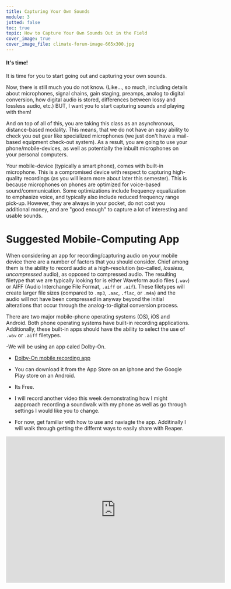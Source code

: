 ```yaml
---
title: Capturing Your Own Sounds
module: 3
jotted: false
toc: true
topic: How to Capture Your Own Sounds Out in the Field
cover_image: true
cover_image_file: climate-forum-image-665x300.jpg
---
```



#### It's time!

It is time for you to start going out and capturing your own sounds.

Now, there is still much you do not know. (Like..., so much, including details about microphones, signal chains, gain staging, preamps, analog to digital conversion, how digital audio is stored, differences between lossy and lossless audio, etc.) BUT, I want you to start capturing sounds and playing with them!

And on top of all of this, you are taking this class as an asynchronous, distance-based modality. This means, that we do not have an easy ability to check you out gear like specialized microphones (we just don't have a mail-based equipment check-out system). As a result, you are going to use your phone/mobile-devices, as well as potentially the inbuilt microphones on your personal computers.

Your mobile-device (typically a smart phone), comes with built-in microphone. This is a compromised device with respect to capturing high-quality recordings (as you will learn more about later this semester). This is because microphones on phones are optimized for voice-based sound/communication. Some optimizations include frequency equalization to emphasize voice, and typically also include reduced frequency range pick-up. However, they are always in your pocket, do not cost you additional money, and are "good enough" to capture a lot of interesting and usable sounds.

# Suggested Mobile-Computing App

When considering an app for recording/capturing audio on your mobile device there are a number of factors that you should consider. Chief among them is the ability to record audio at a high-resolution (so-called, _lossless, uncompressed_ audio), as opposed to compressed audio. The resulting filetype that we are typically looking for is either Waveform audio files (`.wav`) or AIFF (Audio Interchange File Format, `.aiff` or `.aif`). These filetypes will create larger file sizes (compared to `.mp3`, `.aac`, `.flac`, or `.m4a`) and the audio will not have been compressed in anyway beyond the initial alterations that occur through the analog-to-digital conversion process.

There are two major mobile-phone operating systems (OS), iOS and Android. Both phone operating systems have built-in recording applications. Additionally, these built-in apps should have the ability to select the use of `.wav` or `.aiff` filetypes.

-We will be using an app caled Dolby-On. 
- [Dolby-On mobile recording app](https://www.dolby.com/apps/dolby-on/)
- You can download it from the App Store on an iphone and the Google Play store on an Android.
- Its Free.

- I will record another video this week demonstrating how I might aapproach recording a soundwalk with my phone as well as go through settings I would like you to change.

- For now, get familiar with how to use and naviagte the app. Additinally I will walk through getting the differnt ways to easily share with Reaper.
  
 <iframe width="600" height="400" src="https://www.youtube.com/embed/n6UVVpXc8Og?si=-RwP6YDsXW-sB_3a" title="YouTube video player" frameborder="0" allow="accelerometer; autoplay; clipboard-write; encrypted-media; gyroscope; picture-in-picture; web-share" referrerpolicy="strict-origin-when-cross-origin" allowfullscreen></iframe>

<!--
- [ShurePlus MOTIV mobile recording app](https://www.shure.com/en-US/products/software/shure_plus_motiv)

The ShurePlus MOTIV is what I will demo for this class, as it is available on both major OS's, the operation is similar, and it is a high quality recording application.

![Product logo for ShurePlus MOTIV app](../imgs/shuremotiv.png "Product logo for ShurePlus MOTIV app")

# Getting Started with ShurePlus MOTIV

When you open the ShurePlus MOTIV app, you should automatically be on the "RECORD" screen. If you are not, press the "mic" icon-button, near the bottom of the app in the middle.


![Record screen of the ShurePlus app](../imgs/record-screen.jpeg "Record screen of the ShurePlus app")


After ensuring that you are on the correct screen, there is one other detail we want to check before we start to record. To the bottom right of the timeline, there should be a blue button that lists two numbers, separated by a `/` with the letters `kHz` proceeding them. This is the recording resolution settings button. Press this to pull up a an option screen.

![Arrow pointing to the recording resolution button.](../imgs/resolution-button.jpeg "The recording resolution button")

Once you pull that up, select `24` for the left number (this is the _bit depth_) and `48 kHz` for the right number (this is the _sample rate_). You can then select `done` to confirm these settings.

![Demonstration of how to set the recording resolution inside ShurePlus MOTIV](../imgs/resolution-settings.jpeg "Demonstration of how to set the recording resolution inside ShurePlus MOTIV")


> **{ NOTE: }**
>
> Whenever you open an app to record, or when you start taking out hardware-based recordings in later semesters, the first thing you should check is the recording resolution settings. You want to make sure that the settings are allowing you to capture audio at a high resolution (depending in the device, you may not need to max out these settings). Typically, we want a **bit depth** of at least 24, and a **sample rate** of at least 44100 Hz or 44.1 kHz (note: this is the same value, the latter is just written with a base of 1000).

The last thing you should check is that you are indeed receiving signal from your microphone. Running across the top of the app should be a black, horizontal bar, with light grey numbers ranging from -48 on the left to 0dB on the right. Above that, you should see "Built-in Mic". This is telling you that the app is using your built-in microphone. (If you have headphones connected with a microphone, it may list them, and you can choose which to utilize.) You should also see a green bar, moving slightly from left to right. This is your "signal meter", and if it is moving around slightly, then you are indeed receiving signal from your microphone.

![Signal meter in the ShurePlus app.](../imgs/signal-meter.jpeg "Signal meter in the ShurePlus app.")

## Time to Record

OK, we are finally ready for our first recording. Press the red filled-in circle.

> The red, filled-in circle, is a near universal icon for recording. Typically, this is what you are looking for in any app or on hardware with recording functionality.

When you press "record", you should see the record-button change to a "pause" button (`1`). Likewise, you will see a temporary name for the file (`2`), the current size of the file (`3`), the current length of the file in time (`4`), and you can see a visual representation of the recorded sound waveforms in the second horizontal black bar (`5`).

![Demonstration of record screen on ShurePlus, along with numerical identifiers referred to in text ](../imgs/record-active.jpeg "Demonstration of record screen on ShurePlus")

When you are done, hit the "pause" button. If you want to add more to this recording, hit the "record" button again.

**{ IMPORTANT }:** When you have finished with your recording, you MUST PRESS the "check mark" button to save your recording. The ShurePlus MOTIV app, DOES NOT automatically save your recording.

![Save button](../imgs/save-button.jpeg "Save button")

This will bring up a labeling screen, where you can label your recording something more sensible, before clicking the save button.

> As with tracks in Reaper, I suggest you label your recording something that will make sense to you later.
>
> I would suggest something about the location, and prepend that in-front of the date the Shure provides.
>
> I.E. `front-porch_2020-09-11_09.27`

![Example of labeling your file](../imgs/save-text.jpeg "Example of labeling your file")

## Your Recordings

To view your recordings, or rather, _saved files_, click the bottom right button that looks like a sound wave. This will bring up the "MY RECORDINGS" page of the app.

![My Recordings button is circled](../imgs/myRecordings-button.jpeg "My Recordings button")

On the "MY RECORDINGS" page, you can select which file you want to work with. It will be highlighted in a lighter color than the other files (`1`).

![Example of MY RECORDINGS page](../imgs/myRecordings-page.jpeg "Example of MY RECORDINGS page")

Once you have selected a file you can;

- play it back (`2`)
- trim it (`3`)
- or select the 3-dots (`...`) to get to more options (`4`)

## Sharing Your Files With Yourself

To share your files, press the 3-dot button on the bottom right of the app, AFTER selecting the file you want to share.

This will bring up an additional menu. There you should select the "SHARE" option.

![Example of selecting the share option](../imgs/share-button.jpeg "Example of selecting the share option")

This will bring up another option window. Depending on the size of your file, you may be able to email it to yourself using the "MAIL" selection. However, there is the potential it will be too large to send as an email attachment. In which case, you will want to select the 3-dots next to "MORE", where you will be able to access the entirety of your phones sharing options. If you have the Box app installed and connected to your university account, I would suggest you save it as a file in the Box app. Otherwise, you are welcome to share to your computer in anyway you normally would share a large file from your phone to computer.

## Use it in Reaper

Now that the file is on your computer, you can drop it in Reaper like you learned to do with audio files two weeks ago! There you should be able to play it back, edit it, and use it as source material in your sound art pieces.

![Drop file into Reaper](../imgs/audio2reaper.png "Drop file into Reaper")


# Video Walkthrough

<div class="embed-responsive embed-responsive-16by9"><iframe class="embed-responsive-item" src="https://www.youtube.com/embed/QEjgEnNGB4Q" frameborder="0" allow="accelerometer; autoplay; encrypted-media; gyroscope; picture-in-picture" allowfullscreen></iframe></div>
-->
